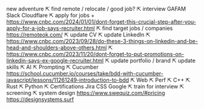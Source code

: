 

new adventure
⇱ find remote / relocate / good job?
  ⇱ interview
    GAFAM
    Slack
    Cloudflare
    ⇱ apply for jobs + https://www.cnbc.com/2024/01/01/dont-forget-this-crucial-step-after-you-apply-for-a-job-says-recruiter.html
      ⇱ find target jobs / companies https://remoteok.com/
      ⇱ update CV
      ⇱ update LinkedIn
        ⇱ https://www.cnbc.com/2023/09/28/do-these-3-things-on-linkedin-and-be-head-and-shoulders-above-others.html
        ⇱ https://www.cnbc.com/2023/11/20/dont-forget-to-put-promotions-on-linkedin-says-ex-google-recruiter.html
      ⇱ update portfolio / brand
      ⇱ update skills
        ⇱ AI
        ⇱ Prompting
        ⇱ Cucumber https://school.cucumber.io/courses/take/bdd-with-cucumber-javascript/lessons/11261249-introduction-to-bdd
        ⇱ Web
        ⇱ Perf
        ⇱ C++
        ⇱ Rust
        ⇱ Python
      ⇱ Certifications
        Jira
CSS
Google
    ⇱ train for interview
      ⇱ screening
      ⇱ system design https://www.swequiz.com/#pricing  https://designsystems.surf

